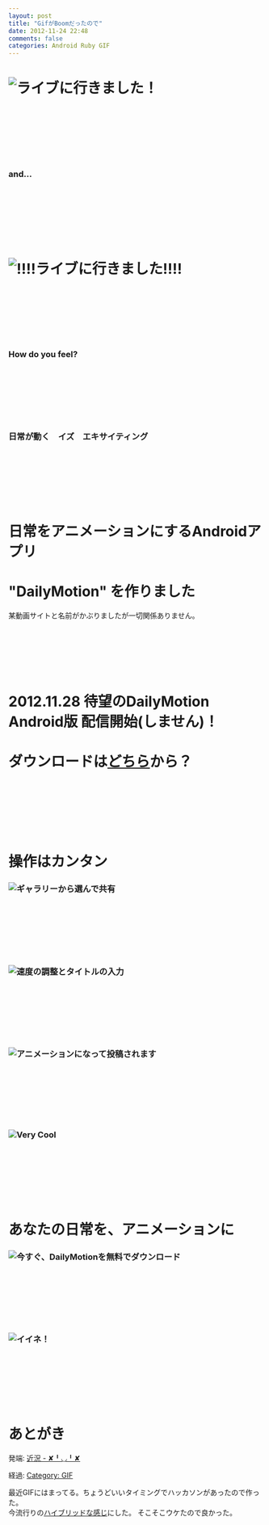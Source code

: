 ```yaml
---
layout: post
title: "GifがBoomだったので"
date: 2012-11-24 22:48
comments: false
categories: Android Ruby GIF
---
```


# ![ライブに行きました！](http://dl.dropbox.com/u/54255753/blog/201211/live.jpg)
　  
　  
　  
　  
　  
### and...
　  
　  
　  
　  
　  
# ![!!!!ライブに行きました!!!!](http://dl.dropbox.com/u/54255753/blog/201211/live.gif)
　  
　  
　  
　  
　  
### How do you feel?
　  
　  
　  
　  
　  
### 日常が動く　イズ　エキサイティング
　  
　  
　  
　  
　  
# 日常をアニメーションにするAndroidアプリ
# "DailyMotion" を作りました
某動画サイトと名前がかぶりましたが一切関係ありません。  
　  
　  
　  
　  
　  
# 2012.11.28 待望のDailyMotion Android版 配信開始(しません)！
# ダウンロードは[どちら](http://rejasupotaro.com:3000)から？
　  
　  
　  
　  
　  
# 操作はカンタン
### ![ギャラリーから選んで共有](http://dl.dropbox.com/u/54255753/blog/201211/gallery.png)
　  
　  
　  
　  
　  
### ![速度の調整とタイトルの入力](http://dl.dropbox.com/u/54255753/blog/201211/edit.png)
　  
　  
　  
　  
　  
### ![アニメーションになって投稿されます](http://dl.dropbox.com/u/54255753/blog/201211/gif_sample.gif)
　  
　  
　  
　  
　  
### ![Very Cool](http://dl.dropbox.com/u/54255753/blog/201211/gif_demo.gif)
　  
　  
　  
　  
　  
# あなたの日常を、アニメーションに
### ![今すぐ、DailyMotionを無料でダウンロード](http://dl.dropbox.com/u/54255753/blog/201211/google_play.png)
　  
　  
　  
　  
　  
### ![イイネ！](http://dl.dropbox.com/u/54255753/blog/201211/gifboom1.gif)
　  
　  
　  
　  
　  
# あとがき
発端: [近況 - ✘╹◡╹✘](http://r7kamura.hatenablog.com/entry/2012/10/22/232524)  

経過: [Category: GIF](http://takiguchi0817.github.com/blog/categories/gif/)  

最近GIFにはまってる。ちょうどいいタイミングでハッカソンがあったので作った。  
今流行りの[ハイブリッドな感じ](http://takiguchi0817.github.com/blog/2012/11/29/about-android-webview/)にした。
そこそこウケたので良かった。

